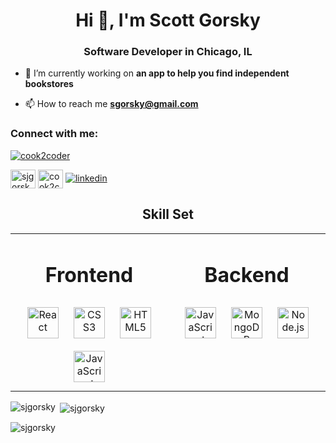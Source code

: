 <h1 align="center">Hi 👋, I'm Scott Gorsky</h1>
<h3 align="center">Software Developer in Chicago, IL</h3>

- 🔭 I’m currently working on **an app to help you find independent bookstores**

- 📫 How to reach me **sgorsky@gmail.com**

<h3 align="left">Connect with me:</h3>
<p align="center">
<p align="left"> <a href="https://twitter.com/cook2coder" target="blank"><img src="https://img.shields.io/twitter/follow/cook2coder?logo=twitter&style=for-the-badge" alt="cook2coder" /></a> </p>
<a href="https://dev.to/sjgorsky" target="blank"><img align="center" src="https://cdn.jsdelivr.net/npm/simple-icons@3.0.1/icons/dev-dot-to.svg" alt="sjgorsky" height="30" width="40" /></a>
<a href="https://twitter.com/cook2coder" target="blank"><img align="center" src="https://raw.githubusercontent.com/rahuldkjain/github-profile-readme-generator/neutral-icons/src/images/icons/Social/twitter.svg" alt="cook2coder" height="30" width="40" /></a>
<a href="https://linkedin.com/in/sjgorsky" target="_blank">
<img src=https://img.shields.io/badge/linkedin-%231E77B5.svg?&style=for-the-badge&logo=linkedin&logoColor=white alt=linkedin style="margin-bottom: 5px;" />
</a> </a>
</p>

<h2 align="center">Skill Set</h2>
<div align="center" width="100%"> 
<table><tr><td valign="top" width="50%">
 
<h1 align="center">Frontend</h1> 
 
<div align="center">  
<img style="margin: 10px" src="https://profilinator.rishav.dev/skills-assets/react-original-wordmark.svg" alt="React" height="50" />   
<img style="margin: 10px" src="https://profilinator.rishav.dev/skills-assets/css3-original-wordmark.svg" alt="CSS3" height="50" />  
<img style="margin: 10px" src="https://profilinator.rishav.dev/skills-assets/html5-original-wordmark.svg" alt="HTML5" height="50" />  
<img style="margin: 10px" src="https://profilinator.rishav.dev/skills-assets/javascript-original.svg" alt="JavaScript" height="50" />    
</div>
</td><td valign="top" width="50%">
 
 <h1 align="center">Backend</h1> 
 
<div align="center">  
<img style="margin: 10px" src="https://profilinator.rishav.dev/skills-assets/javascript-original.svg" alt="JavaScript" height="50" />  
<img style="margin: 10px" src="https://profilinator.rishav.dev/skills-assets/mongodb-original-wordmark.svg" alt="MongoDB" height="50" />  
<img style="margin: 10px" src="https://profilinator.rishav.dev/skills-assets/nodejs-original-wordmark.svg" alt="Node.js" height="50" />  
</div>
</td>
 
 </tr></table> 
 </div>

<p><img align="left" src="https://github-readme-stats.vercel.app/api/top-langs?username=sjgorsky&show_icons=true&locale=en&layout=compact" alt="sjgorsky" /></p>

<p>&nbsp;<img align="center" src="https://github-readme-stats.vercel.app/api?username=sjgorsky&show_icons=true&locale=en" alt="sjgorsky" /></p>

<p><img align="center" src="https://github-readme-streak-stats.herokuapp.com/?user=sjgorsky&" alt="sjgorsky" /></p>
